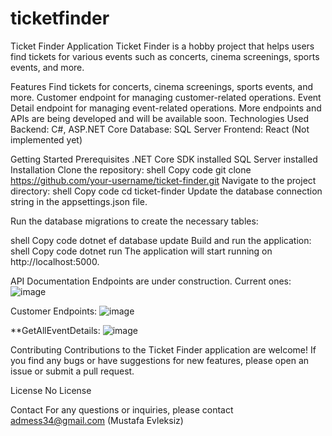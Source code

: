 # ticketfinder

Ticket Finder Application
Ticket Finder is a hobby project that helps users find tickets for various events such as concerts, cinema screenings, sports events, and more.

Features
Find tickets for concerts, cinema screenings, sports events, and more.
Customer endpoint for managing customer-related operations.
Event Detail endpoint for managing event-related operations.
More endpoints and APIs are being developed and will be available soon.
Technologies Used
Backend: C#, ASP.NET Core
Database: SQL Server
Frontend: React (Not implemented yet)

Getting Started
Prerequisites
.NET Core SDK installed
SQL Server installed
Installation
Clone the repository:
shell
Copy code
git clone https://github.com/your-username/ticket-finder.git
Navigate to the project directory:
shell
Copy code
cd ticket-finder
Update the database connection string in the appsettings.json file.

Run the database migrations to create the necessary tables:

shell
Copy code
dotnet ef database update
Build and run the application:
shell
Copy code
dotnet run
The application will start running on http://localhost:5000.

API Documentation
Endpoints are under construction. Current ones:
![image](https://github.com/mystafe/ticketfinder/assets/75567558/dedd738f-5aa3-4c27-af0a-8048302a86ab)

Customer Endpoints:
![image](https://github.com/mystafe/ticketfinder/assets/75567558/ddd1ff7c-6a44-4c38-9f6b-a26dfba8629a)

**GetAllEventDetails:
![image](https://github.com/mystafe/ticketfinder/assets/75567558/ab55f744-d985-49f0-b34d-02365ece85f2)



Contributing
Contributions to the Ticket Finder application are welcome! If you find any bugs or have suggestions for new features, please open an issue or submit a pull request.

License
No License

Contact
For any questions or inquiries, please contact admess34@gmail.com (Mustafa Evleksiz)
